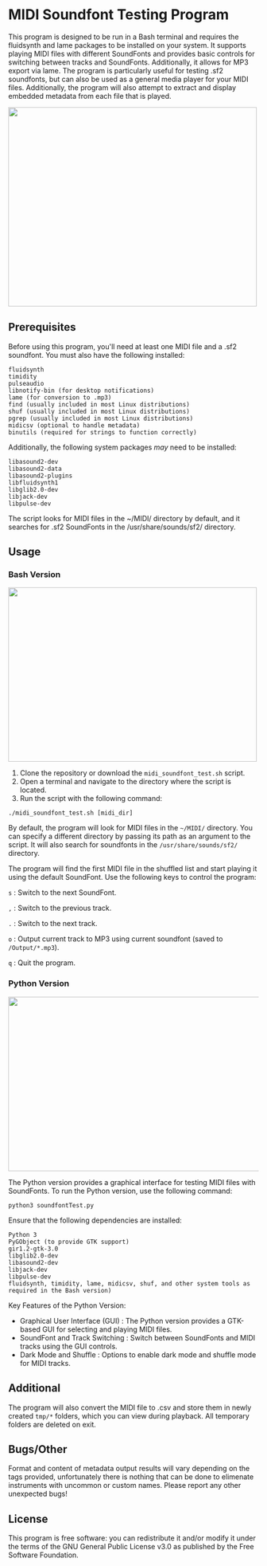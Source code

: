 # MIDI Soundfont Testing Program
This program is designed to be run in a Bash terminal and requires the fluidsynth and lame packages to be installed on your system. It supports playing MIDI files with different SoundFonts and provides basic controls for switching between tracks and SoundFonts. Additionally, it allows for MP3 export via lame. The program is particularly useful for testing .sf2 soundfonts, but can also be used as a general media player for your MIDI files. Additionally, the program will also attempt to extract and display embedded metadata from each file that is played.   

<img src="https://github.com/user-attachments/assets/40482a18-39b7-4219-9a13-dec6b62b6063" width="500" height="400">

## Prerequisites
Before using this program, you'll need at least one MIDI file and a .sf2 soundfont. You must also have the following installed:

```
fluidsynth
timidity
pulseaudio
libnotify-bin (for desktop notifications)
lame (for conversion to .mp3)
find (usually included in most Linux distributions)
shuf (usually included in most Linux distributions)
pgrep (usually included in most Linux distributions)
midicsv (optional to handle metadata)
binutils (required for strings to function correctly)
```

Additionally, the following system packages _may_ need to be installed:

```
libasound2-dev
libasound2-data
libasound2-plugins
libfluidsynth1
libglib2.0-dev
libjack-dev
libpulse-dev
```

The script looks for MIDI files in the ~/MIDI/ directory by default, and it searches for .sf2 SoundFonts in the /usr/share/sounds/sf2/ directory.

## Usage
### Bash Version
<img src="https://github.com/user-attachments/assets/46b5ff33-af2b-4892-9aef-2d0a69c08c8a" width="500" height="350">

1. Clone the repository or download the `midi_soundfont_test.sh` script.
2. Open a terminal and navigate to the directory where the script is located.
3. Run the script with the following command:

```
./midi_soundfont_test.sh [midi_dir]
```

By default, the program will look for MIDI files in the `~/MIDI/` directory. You can specify a different directory by passing its path as an argument to the script. It will also search for soundfonts in the `/usr/share/sounds/sf2/` directory.

The program will find the first MIDI file in the shuffled list and start playing it using the default SoundFont.
Use the following keys to control the program:

`s` : Switch to the next SoundFont.

`,` : Switch to the previous track.

`.` : Switch to the next track.

`o` : Output current track to MP3 using current soundfont (saved to `/Output/*.mp3`). 

`q` : Quit the program.

### Python Version
<img src="https://github.com/user-attachments/assets/ab5af1a0-a722-4707-826d-a28347b0b9f5" width="700" height="350">

The Python version provides a graphical interface for testing MIDI files with SoundFonts. To run the Python version, use the following command:

```
python3 soundfontTest.py
```

Ensure that the following dependencies are installed:

```
Python 3
PyGObject (to provide GTK support)
gir1.2-gtk-3.0
libglib2.0-dev
libasound2-dev
libjack-dev
libpulse-dev
fluidsynth, timidity, lame, midicsv, shuf, and other system tools as required in the Bash version)
```

Key Features of the Python Version:

- Graphical User Interface (GUI) : The Python version provides a GTK-based GUI for selecting and playing MIDI files.
- SoundFont and Track Switching : Switch between SoundFonts and MIDI tracks using the GUI controls.
- Dark Mode and Shuffle : Options to enable dark mode and shuffle mode for MIDI tracks.

## Additional
The program will also convert the MIDI file to .csv and store them in newly created `tmp/*` folders, which you can view during playback. All temporary folders are deleted on exit.

## Bugs/Other
Format and content of metadata output results will vary depending on the tags provided, unfortunately there is nothing that can be done to elimenate instruments with uncommon or custom names. Please report any other unexpected bugs!

## License

This program is free software: you can redistribute it and/or modify
it under the terms of the GNU General Public License v3.0 as published by
the Free Software Foundation.
